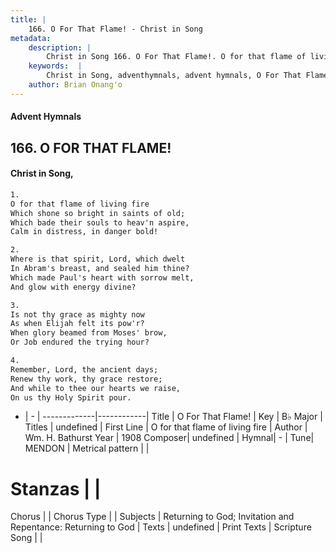 ```yaml
---
title: |
    166. O For That Flame! - Christ in Song
metadata:
    description: |
        Christ in Song 166. O For That Flame!. O for that flame of living fire Which shone so bright in saints of old; Which bade their souls to heav'n aspire, Calm in distress, in danger bold!
    keywords:  |
        Christ in Song, adventhymnals, advent hymnals, O For That Flame!, O for that flame of living fire. 
    author: Brian Onang'o
---
```


#### Advent Hymnals
## 166. O FOR THAT FLAME!
####  Christ in Song,

```txt
1.
O for that flame of living fire
Which shone so bright in saints of old;
Which bade their souls to heav'n aspire,
Calm in distress, in danger bold!

2.
Where is that spirit, Lord, which dwelt 
In Abram's breast, and sealed him thine?
Which made Paul's heart with sorrow melt,
And glow with energy divine?

3.
Is not thy grace as mighty now
As when Elijah felt its pow'r?
When glory beamed from Moses' brow,
Or Job endured the trying hour?

4.
Remember, Lord, the ancient days;
Renew thy work, thy grace restore;
And while to thee our hearts we raise,
On us thy Holy Spirit pour.

```

- |   -  |
-------------|------------|
Title | O For That Flame! |
Key | B♭ Major |
Titles | undefined |
First Line | O for that flame of living fire |
Author | Wm. H. Bathurst
Year | 1908
Composer| undefined |
Hymnal|  - |
Tune| MENDON |
Metrical pattern | |
# Stanzas |  |
Chorus |  |
Chorus Type |  |
Subjects | Returning to God; Invitation and Repentance: Returning to God |
Texts | undefined |
Print Texts | 
Scripture Song |  |
    
